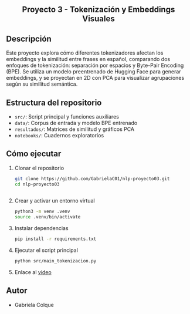 <h2 align="center">
<p>Proyecto 3 - Tokenización y Embeddings Visuales</p>
</h2>

## Descripción
Este proyecto explora cómo diferentes tokenizadores afectan los embeddings y la similitud entre frases en español, comparando dos enfoques de tokenización: separación por espacios y Byte-Pair Encoding (BPE). Se utiliza un modelo preentrenado de Hugging Face para generar embeddings, y se proyectan en 2D con PCA para visualizar agrupaciones según su similitud semántica.

## Estructura del repositorio

- `src/`: Script principal y funciones auxiliares
- `data/`: Corpus de entrada y modelo BPE entrenado
- `resultados/`: Matrices de similitud y gráficos PCA
- `notebooks/`: Cuadernos exploratorios

## Cómo ejecutar

1. Clonar el repositorio
   ```bash
   git clone https://github.com/GabrielaC01/nlp-proyecto03.git
   cd nlp-proyecto03
  
2. Crear y activar un entorno virtual
    ```bash
   python3 -m venv .venv
   source .venv/bin/activate

3. Instalar dependencias
   ```bash
   pip install -r requirements.txt

4. Ejecutar el script principal
   ```bash
   python src/main_tokenizacion.py

5. Enlace al [video](https://drive.google.com/drive/folders/1MzI__laKMKhn5C1crOnJrHcYC0fC-TE2?usp=sharing)

## Autor
* Gabriela Colque  

